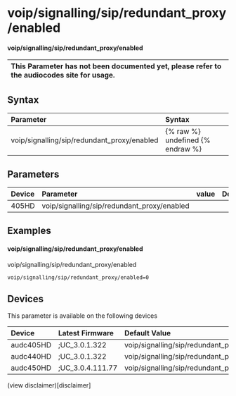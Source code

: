 ﻿---
description: voip/signalling/sip/redundant_proxy/enabled
search: false
---

# voip/signalling/sip/redundant_proxy/enabled

#### voip/signalling/sip/redundant_proxy/enabled


| This Parameter has not been documented yet, please refer to the audiocodes site for usage.  |
| :--- |

## Syntax
| Parameter | Syntax |
| :--- | :--- |
|voip/signalling/sip/redundant_proxy/enabled | {% raw %} undefined {% endraw %} |

## Parameters
|Device|Parameter|value|Description|
|:---|:---|:---|:---|
| 405HD | voip/signalling/sip/redundant_proxy/enabled |  |  |

## Examples
#### voip/signalling/sip/redundant_proxy/enabled

voip/signalling/sip/redundant_proxy/enabled

```
voip/signalling/sip/redundant_proxy/enabled=0
```

## Devices
This parameter is available on the following devices

| Device | Latest Firmware | Default Value |
|:---|:---|:---|
| audc405HD | ;UC_3.0.1.322 | voip/signalling/sip/redundant_proxy/enabled=0 
| audc440HD | ;UC_3.0.1.322 | voip/signalling/sip/redundant_proxy/enabled=0 
| audc450HD | ;UC_3.0.4.111.77 | voip/signalling/sip/redundant_proxy/enabled=0 

(view disclaimer)[disclaimer]
